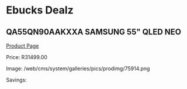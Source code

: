 
# Ebucks Dealz
## QA55QN90AAKXXA SAMSUNG 55" QLED NEO
[Product Page](https://www.ebucks.com/web/shop/productSelected.do?prodId=1226723338&catId=363628796)

Price: R31499.00

Image: /web/cms/system/galleries/pics/prodimg/75914.png

Savings: 


	